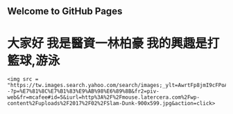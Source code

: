 ## Welcome to GitHub Pages
<h1>
  大家好 我是醫資一林柏豪
  我的興趣是打籃球,游泳
  </h1>
    
    <img src = "https://tw.images.search.yahoo.com/search/images;_ylt=AwrtFp8jmI9cFPoAsq1r1gt.;_ylu=X3oDMTE0dmtpNW1vBGNvbG8DdHcxBHBvcwMxBHZ0aWQDREQwMDFfMQRzZWMDcGl2cw--?p=%E7%81%8C%E7%B1%83%E9%AB%98%E6%89%8B&fr2=piv-web&fr=mcafee#id=5&iurl=http%3A%2F%2Fmouse.latercera.com%2Fwp-content%2Fuploads%2F2017%2F02%2FSlam-Dunk-900x599.jpg&action=click>
    
  
